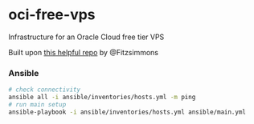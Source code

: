# oci-free-vps

Infrastructure for an Oracle Cloud free tier VPS

Built upon [this helpful repo](https://github.com/Fitzsimmons/oracle-always-free-vps?tab=readme-ov-file) by @Fitzsimmons

### Ansible

```bash
# check connectivity
ansible all -i ansible/inventories/hosts.yml -m ping
# run main setup
ansible-playbook -i ansible/inventories/hosts.yml ansible/main.yml
```
